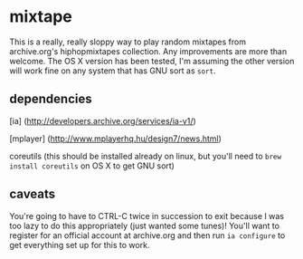 # mixtape

This is a really, really sloppy way to play random mixtapes from archive.org's hiphopmixtapes collection. Any improvements are more than welcome. The OS X version has been tested, I'm assuming the other version will work fine on any system that has GNU sort as `sort`.


## dependencies

[ia] (http://developers.archive.org/services/ia-v1/)

[mplayer] (http://www.mplayerhq.hu/design7/news.html)

coreutils (this should be installed already on linux, but you'll need to `brew install coreutils` on OS X to get GNU sort)

## caveats

You're going to have to CTRL-C twice in succession to exit because I was too lazy to do this appropriately (just wanted some tunes)!
You'll want to register for an official account at archive.org and then run `ia configure` to get everything set up for this to work.
